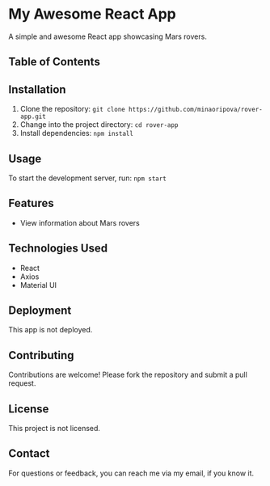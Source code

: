 # My Awesome React App

A simple and awesome React app showcasing Mars rovers.

## Table of Contents


## Installation

1. Clone the repository: `git clone https://github.com/minaoripova/rover-app.git`
2. Change into the project directory: `cd rover-app`
3. Install dependencies: `npm install`

## Usage

To start the development server, run: `npm start`

## Features

- View information about Mars rovers

## Technologies Used

- React
- Axios
- Material UI


## Deployment

This app is not deployed.

## Contributing

Contributions are welcome! Please fork the repository and submit a pull request.

## License

This project is not licensed.

## Contact

For questions or feedback, you can reach me via my email, if you know it.
